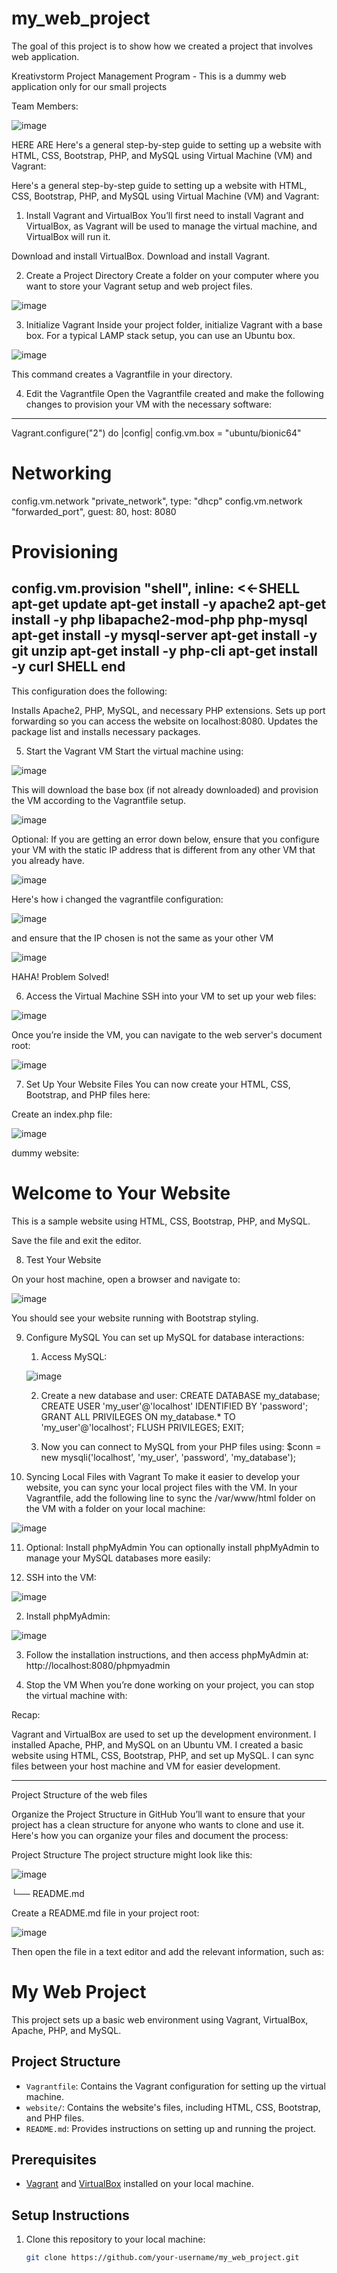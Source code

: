 # my_web_project

The goal of this project is to show how we created a project that involves web application. 


Kreativstorm Project Management Program - This is a dummy web application only for our small projects

Team Members:

![image](https://github.com/user-attachments/assets/fbe548b2-81c0-43b9-98ca-1918dc60c5f4)


HERE ARE 
Here's a general step-by-step guide to setting up a website with HTML, CSS, Bootstrap, PHP, and MySQL using Virtual Machine (VM) and Vagrant:

Here's a general step-by-step guide to setting up a website with HTML, CSS, Bootstrap, PHP, and MySQL using Virtual Machine (VM) and Vagrant:

1. Install Vagrant and VirtualBox
You’ll first need to install Vagrant and VirtualBox, as Vagrant will be used to manage the virtual machine, and VirtualBox will run it.

Download and install VirtualBox.
Download and install Vagrant.

2. Create a Project Directory
Create a folder on your computer where you want to store your Vagrant setup and web project files.

![image](https://github.com/user-attachments/assets/7b69a4bb-804c-4004-a324-efa0a788658b)

3. Initialize Vagrant
Inside your project folder, initialize Vagrant with a base box. For a typical LAMP stack setup, you can use an Ubuntu box.

![image](https://github.com/user-attachments/assets/f56c5dd8-d265-4657-a54c-21ed78452a4c)

This command creates a Vagrantfile in your directory.

4. Edit the Vagrantfile
Open the Vagrantfile created and make the following changes to provision your VM with the necessary software:

----------------
Vagrant.configure("2") do |config|
  config.vm.box = "ubuntu/bionic64"
  
  # Networking
  config.vm.network "private_network", type: "dhcp"
  config.vm.network "forwarded_port", guest: 80, host: 8080

  # Provisioning
  config.vm.provision "shell", inline: <<-SHELL
    apt-get update
    apt-get install -y apache2
    apt-get install -y php libapache2-mod-php php-mysql
    apt-get install -y mysql-server
    apt-get install -y git unzip
    apt-get install -y php-cli
    apt-get install -y curl
  SHELL
end
-----------------

This configuration does the following:

Installs Apache2, PHP, MySQL, and necessary PHP extensions.
Sets up port forwarding so you can access the website on localhost:8080.
Updates the package list and installs necessary packages.

5. Start the Vagrant VM
Start the virtual machine using:

![image](https://github.com/user-attachments/assets/dedbcab1-7c43-4d8c-8eba-6789bde21f9a)

This will download the base box (if not already downloaded) and provision the VM according to the Vagrantfile setup.


![image](https://github.com/user-attachments/assets/cec99d7b-02e8-4b96-8ce5-637880bfaccf)

Optional: If you are getting an error down below, ensure that you configure your VM with the static IP address that is different from any other VM that you already have.


![image](https://github.com/user-attachments/assets/aeed7704-7593-4fb2-9b1a-1621567050f7)



Here's how i changed the vagrantfile configuration:


![image](https://github.com/user-attachments/assets/5f600053-59e0-4663-8da6-e31558edae61)

and ensure that the IP chosen is not the same as your other VM


![image](https://github.com/user-attachments/assets/df414fd3-34cc-4ddb-bc9f-5da1d695d91b)



HAHA! Problem Solved!



6. Access the Virtual Machine
SSH into your VM to set up your web files:

![image](https://github.com/user-attachments/assets/64d4d8ee-e5d4-4ebc-82e4-ae5b63ac5911)

Once you’re inside the VM, you can navigate to the web server's document root:

![image](https://github.com/user-attachments/assets/1ce97330-a553-46ae-9648-bbe35c45a8d2)

7. Set Up Your Website Files
You can now create your HTML, CSS, Bootstrap, and PHP files here:

Create an index.php file:

![image](https://github.com/user-attachments/assets/ee270d10-ea78-42b4-a3da-30ab5c649e9b)

dummy website:

<!DOCTYPE html>
<html lang="en">
<head>
    <meta charset="UTF-8">
    <meta http-equiv="X-UA-Compatible" content="IE=edge">
    <meta name="viewport" content="width=device-width, initial-scale=1.0">
    <title>Bootstrap Example</title>
    <link href="https://cdn.jsdelivr.net/npm/bootstrap@5.1.3/dist/css/bootstrap.min.css" rel="stylesheet">
</head>
<body>
    <div class="container">
        <h1 class="text-center mt-5">Welcome to Your Website</h1>
        <p class="lead text-center">This is a sample website using HTML, CSS, Bootstrap, PHP, and MySQL.</p>
    </div>
</body>
</html>

Save the file and exit the editor.

8. Test Your Website
   
On your host machine, open a browser and navigate to:

![image](https://github.com/user-attachments/assets/deaec65e-8ebd-4ae4-bd49-5b52df4735f5)

You should see your website running with Bootstrap styling.

9. Configure MySQL
   You can set up MySQL for database interactions:
   1. Access MySQL:
      
   ![image](https://github.com/user-attachments/assets/7c0dad67-6d90-4ae7-9b4c-1a4a70be8c78)
   
   2. Create a new database and user:
      CREATE DATABASE my_database;
      CREATE USER 'my_user'@'localhost' IDENTIFIED BY 'password';
      GRANT ALL PRIVILEGES ON my_database.* TO 'my_user'@'localhost';
      FLUSH PRIVILEGES;
      EXIT;

   3. Now you can connect to MySQL from your PHP files using:
      $conn = new mysqli('localhost', 'my_user', 'password', 'my_database');
      

11. Syncing Local Files with Vagrant
To make it easier to develop your website, you can sync your local project files with the VM. In your Vagrantfile, add the following line to sync the /var/www/html folder on the VM with a folder on your local machine:


![image](https://github.com/user-attachments/assets/f93c1ef4-4c29-46dd-894a-83ba349b4d29)



11. Optional: Install phpMyAdmin
You can optionally install phpMyAdmin to manage your MySQL databases more easily:

  1. SSH into the VM:
   

  ![image](https://github.com/user-attachments/assets/09b7c0c1-89ca-4e9e-bebe-b6a4eec0f88c)
  

  2. Install phpMyAdmin:
     
  ![image](https://github.com/user-attachments/assets/ef6216ee-9f81-440a-8369-d6738db3b1db)

  
  3. Follow the installation instructions, and then access phpMyAdmin at:
     http://localhost:8080/phpmyadmin


12. Stop the VM
    When you’re done working on your project, you can stop the virtual machine with:



Recap:

Vagrant and VirtualBox are used to set up the development environment.
I installed Apache, PHP, and MySQL on an Ubuntu VM.
I created a basic website using HTML, CSS, Bootstrap, PHP, and set up MySQL.
I can sync files between your host machine and VM for easier development.

----------------------------------------

Project Structure of the web files 

Organize the Project Structure in GitHub
You’ll want to ensure that your project has a clean structure for anyone who wants to clone and use it. Here's how you can organize your files and document the process:

Project Structure
The project structure might look like this:


![image](https://github.com/user-attachments/assets/b1e3d219-ff0a-441a-b810-258afe4d9447)

└── README.md



Create a README.md file in your project root:

 ![image](https://github.com/user-attachments/assets/00a7e648-7541-41c8-8f7c-073b5257cb73)


 Then open the file in a text editor and add the relevant information, such as:


# My Web Project

This project sets up a basic web environment using Vagrant, VirtualBox, Apache, PHP, and MySQL. 

## Project Structure

- `Vagrantfile`: Contains the Vagrant configuration for setting up the virtual machine.
- `website/`: Contains the website's files, including HTML, CSS, Bootstrap, and PHP files.
- `README.md`: Provides instructions on setting up and running the project.

## Prerequisites

- [Vagrant](https://www.vagrantup.com/) and [VirtualBox](https://www.virtualbox.org/) installed on your local machine.

## Setup Instructions

1. Clone this repository to your local machine:
   ```bash
   git clone https://github.com/your-username/my_web_project.git



 



  

  

   

   

   

